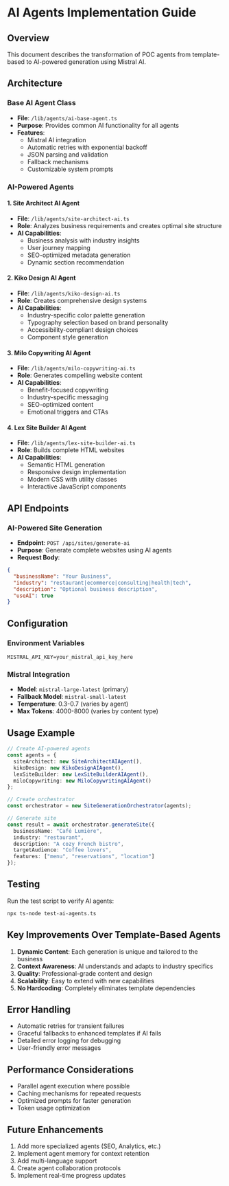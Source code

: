 # AI Agents Implementation Guide

## Overview

This document describes the transformation of POC agents from template-based to AI-powered generation using Mistral AI.

## Architecture

### Base AI Agent Class
- **File**: `/lib/agents/ai-base-agent.ts`
- **Purpose**: Provides common AI functionality for all agents
- **Features**:
  - Mistral AI integration
  - Automatic retries with exponential backoff
  - JSON parsing and validation
  - Fallback mechanisms
  - Customizable system prompts

### AI-Powered Agents

#### 1. Site Architect AI Agent
- **File**: `/lib/agents/site-architect-ai.ts`
- **Role**: Analyzes business requirements and creates optimal site structure
- **AI Capabilities**:
  - Business analysis with industry insights
  - User journey mapping
  - SEO-optimized metadata generation
  - Dynamic section recommendation

#### 2. Kiko Design AI Agent
- **File**: `/lib/agents/kiko-design-ai.ts`
- **Role**: Creates comprehensive design systems
- **AI Capabilities**:
  - Industry-specific color palette generation
  - Typography selection based on brand personality
  - Accessibility-compliant design choices
  - Component style generation

#### 3. Milo Copywriting AI Agent
- **File**: `/lib/agents/milo-copywriting-ai.ts`
- **Role**: Generates compelling website content
- **AI Capabilities**:
  - Benefit-focused copywriting
  - Industry-specific messaging
  - SEO-optimized content
  - Emotional triggers and CTAs

#### 4. Lex Site Builder AI Agent
- **File**: `/lib/agents/lex-site-builder-ai.ts`
- **Role**: Builds complete HTML websites
- **AI Capabilities**:
  - Semantic HTML generation
  - Responsive design implementation
  - Modern CSS with utility classes
  - Interactive JavaScript components

## API Endpoints

### AI-Powered Site Generation
- **Endpoint**: `POST /api/sites/generate-ai`
- **Purpose**: Generate complete websites using AI agents
- **Request Body**:
```json
{
  "businessName": "Your Business",
  "industry": "restaurant|ecommerce|consulting|health|tech",
  "description": "Optional business description",
  "useAI": true
}
```

## Configuration

### Environment Variables
```env
MISTRAL_API_KEY=your_mistral_api_key_here
```

### Mistral Integration
- **Model**: `mistral-large-latest` (primary)
- **Fallback Model**: `mistral-small-latest`
- **Temperature**: 0.3-0.7 (varies by agent)
- **Max Tokens**: 4000-8000 (varies by content type)

## Usage Example

```typescript
// Create AI-powered agents
const agents = {
  siteArchitect: new SiteArchitectAIAgent(),
  kikoDesign: new KikoDesignAIAgent(),
  lexSiteBuilder: new LexSiteBuilderAIAgent(),
  miloCopywriting: new MiloCopywritingAIAgent()
};

// Create orchestrator
const orchestrator = new SiteGenerationOrchestrator(agents);

// Generate site
const result = await orchestrator.generateSite({
  businessName: "Café Lumière",
  industry: "restaurant",
  description: "A cozy French bistro",
  targetAudience: "Coffee lovers",
  features: ["menu", "reservations", "location"]
});
```

## Testing

Run the test script to verify AI agents:
```bash
npx ts-node test-ai-agents.ts
```

## Key Improvements Over Template-Based Agents

1. **Dynamic Content**: Each generation is unique and tailored to the business
2. **Context Awareness**: AI understands and adapts to industry specifics
3. **Quality**: Professional-grade content and design
4. **Scalability**: Easy to extend with new capabilities
5. **No Hardcoding**: Completely eliminates template dependencies

## Error Handling

- Automatic retries for transient failures
- Graceful fallbacks to enhanced templates if AI fails
- Detailed error logging for debugging
- User-friendly error messages

## Performance Considerations

- Parallel agent execution where possible
- Caching mechanisms for repeated requests
- Optimized prompts for faster generation
- Token usage optimization

## Future Enhancements

1. Add more specialized agents (SEO, Analytics, etc.)
2. Implement agent memory for context retention
3. Add multi-language support
4. Create agent collaboration protocols
5. Implement real-time progress updates